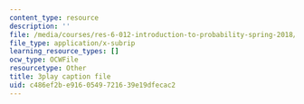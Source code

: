```yaml
---
content_type: resource
description: ''
file: /media/courses/res-6-012-introduction-to-probability-spring-2018/c486ef2be9160549721639e19dfecac2_zc6PfijY8_s.srt
file_type: application/x-subrip
learning_resource_types: []
ocw_type: OCWFile
resourcetype: Other
title: 3play caption file
uid: c486ef2b-e916-0549-7216-39e19dfecac2
---
```


